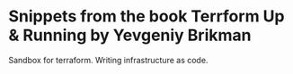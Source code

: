 # Snippets from the book Terrform Up & Running by Yevgeniy Brikman
Sandbox for terraform. Writing infrastructure as code.
